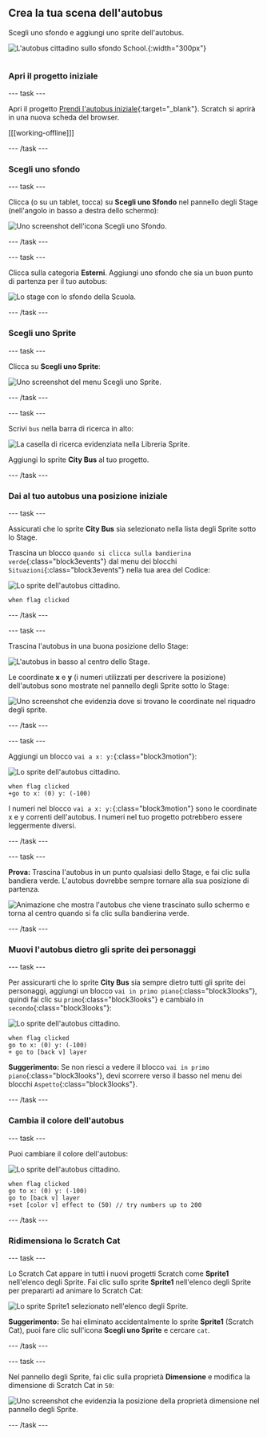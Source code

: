 ## Crea la tua scena dell'autobus

<div style="display: flex; flex-wrap: wrap">
<div style="flex-basis: 200px; flex-grow: 1; margin-right: 15px;">
Scegli uno sfondo e aggiungi uno sprite dell'autobus.
</div>
<div>

![L'autobus cittadino sullo sfondo School.](images/bus-scene.png){:width="300px"}

</div>
</div>

### Apri il progetto iniziale

--- task ---

Apri il progetto [Prendi l'autobus iniziale](https://scratch.mit.edu/projects/582214330/editor){:target="_blank"}. Scratch si aprirà in una nuova scheda del browser.

[[[working-offline]]]

--- /task ---

### Scegli uno sfondo

--- task ---

Clicca (o su un tablet, tocca) su **Scegli uno Sfondo** nel pannello degli Stage (nell'angolo in basso a destra dello schermo):

![Uno screenshot dell'icona Scegli uno Sfondo.](images/choose-a-backdrop.png)

--- /task ---

--- task ---

Clicca sulla categoria **Esterni**. Aggiungi uno sfondo che sia un buon punto di partenza per il tuo autobus:

![Lo stage con lo sfondo della Scuola.](images/outdoor-backdrop.png)

--- /task ---

### Scegli uno Sprite

--- task ---

Clicca su **Scegli uno Sprite**:

![Uno screenshot del menu Scegli uno Sprite.](images/choose-sprite-menu.png)

--- /task ---

--- task ---

Scrivi `bus` nella barra di ricerca in alto:

![La casella di ricerca evidenziata nella Libreria Sprite.](images/bus-search.png)

Aggiungi lo sprite **City Bus** al tuo progetto.

--- /task ---

### Dai al tuo autobus una posizione iniziale

--- task ---

Assicurati che lo sprite **City Bus** sia selezionato nella lista degli Sprite sotto lo Stage.

Trascina un blocco `quando si clicca sulla bandierina verde`{:class="block3events"} dal menu dei blocchi `Situazioni`{:class="block3events"} nella tua area del Codice:

![Lo sprite dell'autobus cittadino.](images/bus-sprite.png)

```blocks3
when flag clicked
```

--- /task ---

--- task ---

Trascina l'autobus in una buona posizione dello Stage:

![L'autobus in basso al centro dello Stage.](images/bus-bottom-middle.png)

Le coordinate **x** e **y** (i numeri utilizzati per descrivere la posizione) dell'autobus sono mostrate nel pannello degli Sprite sotto lo Stage:

![Uno screenshot che evidenzia dove si trovano le coordinate nel riquadro degli sprite.](images/coords-sprite-pane.png)

--- /task ---

--- task ---

Aggiungi un blocco `vai a x: y:`{:class="block3motion"}:

![Lo sprite dell'autobus cittadino.](images/bus-sprite.png)

```blocks3
when flag clicked
+go to x: (0) y: (-100)
```

I numeri nel blocco `vai a x: y:`{:class="block3motion"} sono le coordinate x e y correnti dell'autobus. I numeri nel tuo progetto potrebbero essere leggermente diversi.

--- /task ---

--- task ---

**Prova:** Trascina l'autobus in un punto qualsiasi dello Stage, e fai clic sulla bandiera verde. L'autobus dovrebbe sempre tornare alla sua posizione di partenza.

![Animazione che mostra l'autobus che viene trascinato sullo schermo e torna al centro quando si fa clic sulla bandierina verde.](images/drag-bus.gif)

--- /task ---

### Muovi l'autobus dietro gli sprite dei personaggi

--- task ---

Per assicurarti che lo sprite **City Bus** sia sempre dietro tutti gli sprite dei personaggi, aggiungi un blocco `vai in primo piano`{:class="block3looks"}, quindi fai clic su `primo`{:class="block3looks"} e cambialo in `secondo`{:class="block3looks"}:

![Lo sprite dell'autobus cittadino.](images/bus-sprite.png)

```blocks3
when flag clicked
go to x: (0) y: (-100)
+ go to [back v] layer
```

**Suggerimento:** Se non riesci a vedere il blocco `vai in primo piano`{:class="block3looks"}, devi scorrere verso il basso nel menu dei blocchi `Aspetto`{:class="block3looks"}.

--- /task ---

### Cambia il colore dell'autobus

--- task ---

Puoi cambiare il colore dell'autobus:

![Lo sprite dell'autobus cittadino.](images/bus-sprite.png)

```blocks3
when flag clicked
go to x: (0) y: (-100)
go to [back v] layer
+set [color v] effect to (50) // try numbers up to 200
```

--- /task ---

### Ridimensiona lo Scratch Cat

--- task ---

Lo Scratch Cat appare in tutti i nuovi progetti Scratch come **Sprite1** nell'elenco degli Sprite. Fai clic sullo sprite **Sprite1** nell'elenco degli Sprite per prepararti ad animare lo Scratch Cat:

![Lo sprite Sprite1 selezionato nell'elenco degli Sprite.](images/sprite1-selected.png)

**Suggerimento:** Se hai eliminato accidentalmente lo sprite **Sprite1** (Scratch Cat), puoi fare clic sull'icona **Scegli uno Sprite** e cercare `cat`.

--- /task ---

--- task ---

Nel pannello degli Sprite, fai clic sulla proprietà **Dimensione** e modifica la dimensione di Scratch Cat in `50`:

![Uno screenshot che evidenzia la posizione della proprietà dimensione nel pannello degli Sprite.](images/sprite-pane-size.png)

--- /task --- 
